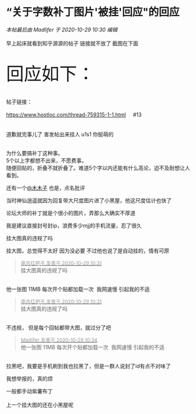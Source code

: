 # “关于字数补丁图片'被挂'回应&quot;的回应


<i class="pstatus"> 本帖最后由 Madlifer 于 2020-10-29 10:30 编辑 </i><br />
<br />
早上起床就看到知乎源源的帖子 链接就不放了 截图在下面<br />
<img id="aimg_G1rg3" onclick="zoom(this, this.src, 0, 0, 0)" class="zoom" src="https://i.loli.net/2020/10/29/fOz2powXsWxEMhS.png" onmouseover="img_onmouseoverfunc(this)" onload="thumbImg(this)" border="0" alt="" /><br />
<br />
<br />
<font size="7">回应如下：</font><br />
<br />
<img id="aimg_apG1c" onclick="zoom(this, this.src, 0, 0, 0)" class="zoom" src="https://i.loli.net/2020/10/29/X2u7M8T5EFryqSf.png" onmouseover="img_onmouseoverfunc(this)" onload="thumbImg(this)" border="0" alt="" /><br />
<br />
帖子链接： <br />
<br />
https://www.hostloc.com/thread-759315-1-1.html&nbsp; &nbsp;&nbsp;&nbsp;#13<br />
<br />
<br />
道歉就完事儿了 害发帖出来挂人 u1s1 你挺萌的<br />
<br />


为什么要搞补丁这种事。<br />
5个以上字都想不出来，不愿费事。<br />
随便回贴的，折叠不就折叠了。难道5个字以内还能有什么高论，迫不及耐想让人看到。

还有一个<a href="https://www.hostloc.com/home.php?mod=space&amp;uid=48767" target="_blank">@木木子</a> 也是，点名批评

当时神仙逍遥就因为回复带大尺度图片进了小黑屋，他这尺度估计也快了

论坛大师的补丁就是个很小的图片，弄那么大确实不厚道<img id="aimg_rBYcQ" onclick="zoom(this, this.src, 0, 0, 0)" class="zoom" src="https://cdn.jsdelivr.net/gh/hishis/forum-master/public/images/patch.gif" onmouseover="img_onmouseoverfunc(this)" onload="thumbImg(this)" border="0" alt="" />

我是建议直接封号封ip，浪费多少mjj的手机流量，忍了很久

挂大图真的违规了吗

挂大图，总觉得不太好 因为没必要 不过他也说了是自动挂的，情有可原

<div class="quote"><blockquote><font size="2"><a href="https://www.hostloc.com/forum.php?mod=redirect&amp;goto=findpost&amp;pid=9368014&amp;ptid=759710" target="_blank"><font color="#999999">南京扛把子 发表于 2020-10-29 10:31</font></a></font><br />
挂大图真的违规了吗</blockquote></div><br />
他一张图 11MB 每次开个贴都加载一次&nbsp;&nbsp;我网速慢 引起我的不适

<div class="quote"><blockquote><font size="2"><a href="https://www.hostloc.com/forum.php?mod=redirect&amp;goto=findpost&amp;pid=9368014&amp;ptid=759710" target="_blank"><font color="#999999">南京扛把子 发表于 2020-10-29 10:31</font></a></font><br />
挂大图真的违规了吗</blockquote></div><br />
不违规， 但是每个回帖都带大图，就过分了吧

<div class="quote"><blockquote><font size="2"><a href="https://www.hostloc.com/forum.php?mod=redirect&amp;goto=findpost&amp;pid=9368035&amp;ptid=759710" target="_blank"><font color="#999999">Madlifer 发表于 2020-10-29 10:34</font></a></font><br />
他一张图 11MB 每次开个贴都加载一次&nbsp;&nbsp;我网速慢 引起我的不适</blockquote></div><br />
拉黑吧，我要是手机刷到我也拉黑了，但是一群人说封了id有点不对味了

我想举报的，真的烦

一般都手动紫薯布丁<img src="static/image/smiley/default/lol.gif" smilieid="12" border="0" alt="" /><br />
<br />
上一个挂大图的还在小黑屋呢
